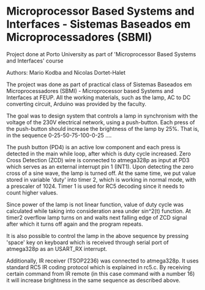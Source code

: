 # Microprocessor Based Systems and Interfaces - Sistemas Baseados em Microprocessadores (SBMI)

Project done at Porto University as part of 'Microprocessor Based Systems and Interfaces' course

Authors: Mario Kodba and Nicolas Dortet-Halet
 
 The project was done as part of practical class of Sistemas Baseados
 em Microprocessadores (SBMI) - Microprocessor based Systems and Interfaces at FEUP.
 All the working materials, such as the lamp, AC to DC converting circuit, Arduino was provided by the faculty.
 
 The goal was to design system that controls a lamp in synchronism with the voltage of the 230V electrical network, using a push-button. Each press of the push-button should increase the brightness of the lamp by 25%. That is, in the sequence 0-25-50-75-100-0-25 ....
 
 The push button (PD4) is an active low component and each press is detected in the main while loop, after which is duty cycle increased. Zero Cross Detection (ZCD) wire is connected to atmega328p as input at PD3 which serves as an external interrupt pin 1 (INT1).
 Upon detecting the zero cross of a sine wave, the lamp is turned off. At the same time, we put value stored in variable 'duty' into timer 2, which is working in normal mode, with a prescaler of 1024. Timer 1 is used for RC5 decoding since it needs to count higher values.
 
 Since power of the lamp is not linear function, value of duty cycle was calculated while taking into consideration area under sin^2(t) function. At timer2 overflow lamp turns on and waits next falling edge of ZCD signal after which it turns off again and the program repeats.
 
 It is also possible to control the lamp in the above sequence by pressing 'space' key on keyboard which is received through serial port of atmega328p as an USART_RX interrupt.
 
 Additionally, IR receiver (TSOP2236) was connected to atmega328p. It uses standard RC5 IR coding protocol which is explained in rc5.c. By receiving certain command from IR remote (in this case command with a number 16) it will increase brightness in the same sequence as described above.
